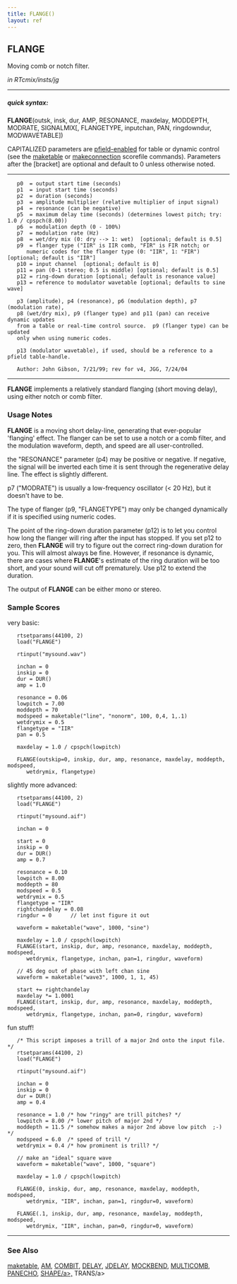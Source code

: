 ```yaml
---
title: FLANGE()
layout: ref
---
```


## FLANGE

Moving comb or notch filter.

*in RTcmix/insts/jg*  
  

-----

##### quick syntax:

**FLANGE**(outsk, insk, dur, AMP, RESONANCE, maxdelay, MODDEPTH,
MODRATE, SIGNALMIX\[, FLANGETYPE, inputchan, PAN, ringdowndur,
MODWAVETABLE\])

CAPITALIZED parameters are [pfield-enabled](pfield-enabled.html) for
table or dynamic control (see the
[maketable](../scorefile/maketable.html) or
[makeconnection](../scorefile/makeconnection.html) scorefile
commands). Parameters after the \[bracket\] are optional and default to
0 unless otherwise noted.

-----

  

``` 
   p0  = output start time (seconds)
   p1  = input start time (seconds)
   p2  = duration (seconds)
   p3  = amplitude multiplier (relative multiplier of input signal)
   p4  = resonance (can be negative)
   p5  = maximum delay time (seconds) (determines lowest pitch; try: 1.0 / cpspch(8.00))
   p6  = modulation depth (0 - 100%)
   p7  = modulation rate (Hz)
   p8  = wet/dry mix (0: dry --> 1: wet)  [optional; default is 0.5]
   p9  = flanger type ("IIR" is IIR comb, "FIR" is FIR notch; or
      numeric codes for the flanger type (0: "IIR", 1: "FIR") [optional; default is "IIR"]
   p10 = input channel  [optional; default is 0]
   p11 = pan (0-1 stereo; 0.5 is middle) [optional; default is 0.5]
   p12 = ring-down duration [optional; default is resonance value]
   p13 = reference to modulator wavetable [optional; defaults to sine wave]

   p3 (amplitude), p4 (resonance), p6 (modulation depth), p7 (modulation rate),
   p8 (wet/dry mix), p9 (flanger type) and p11 (pan) can receive dynamic updates
   from a table or real-time control source.  p9 (flanger type) can be updated
   only when using numeric codes.

   p13 (modulator wavetable), if used, should be a reference to a pfield table-handle.

   Author: John Gibson, 7/21/99; rev for v4, JGG, 7/24/04
```

  

-----

  
**FLANGE** implements a relatively standard flanging (short moving
delay), using either notch or comb filter.

### Usage Notes

**FLANGE** is a moving short delay-line, generating that ever-popular
'flanging' effect. The flanger can be set to use a notch or a comb
filter, and the modulation waveform, depth, and speed are all
user-controlled.

the "RESONANCE" parameter (p4) may be positive or negative. If negative,
the signal will be inverted each time it is sent through the
regenerative delay line. The effect is slightly different.

p7 ("MODRATE") is usually a low-frequency oscillator (\< 20 Hz), but it
doesn't have to be.

The type of flanger (p9, "FLANGETYPE") may only be changed dynamically
if it is specified using numeric codes.

The point of the ring-down duration parameter (p12) is to let you
control how long the flanger will ring after the input has stopped. If
you set p12 to zero, then **FLANGE** will try to figure out the correct
ring-down duration for you. This will almost always be fine. However, if
resonance is dynamic, there are cases where **FLANGE**'s estimate of the
ring duration will be too short, and your sound will cut off
prematurely. Use p12 to extend the duration.

The output of **FLANGE** can be either mono or stereo.

### Sample Scores

very basic:

``` 
   rtsetparams(44100, 2)
   load("FLANGE")
   
   rtinput("mysound.wav")

   inchan = 0
   inskip = 0
   dur = DUR()
   amp = 1.0
   
   resonance = 0.06
   lowpitch = 7.00
   moddepth = 70
   modspeed = maketable("line", "nonorm", 100, 0,4, 1,.1)
   wetdrymix = 0.5
   flangetype = "IIR"
   pan = 0.5
   
   maxdelay = 1.0 / cpspch(lowpitch)
   
   FLANGE(outskip=0, inskip, dur, amp, resonance, maxdelay, moddepth, modspeed,
      wetdrymix, flangetype)
```

  
  
slightly more advanced:

``` 
   rtsetparams(44100, 2)
   load("FLANGE")
   
   rtinput("mysound.aif")

   inchan = 0
   
   start = 0
   inskip = 0
   dur = DUR()
   amp = 0.7
   
   resonance = 0.10
   lowpitch = 8.00
   moddepth = 80
   modspeed = 0.5
   wetdrymix = 0.5
   flangetype = "IIR"
   rightchandelay = 0.08
   ringdur = 0      // let inst figure it out
   
   waveform = maketable("wave", 1000, "sine")
   
   maxdelay = 1.0 / cpspch(lowpitch)
   FLANGE(start, inskip, dur, amp, resonance, maxdelay, moddepth, modspeed,
      wetdrymix, flangetype, inchan, pan=1, ringdur, waveform)
   
   // 45 deg out of phase with left chan sine
   waveform = maketable("wave3", 1000, 1, 1, 45)
   
   start += rightchandelay
   maxdelay *= 1.0001
   FLANGE(start, inskip, dur, amp, resonance, maxdelay, moddepth, modspeed,
      wetdrymix, flangetype, inchan, pan=0, ringdur, waveform)
```

  
  
fun stuff\!

``` 
   /* This script imposes a trill of a major 2nd onto the input file. */
   rtsetparams(44100, 2)
   load("FLANGE")
   
   rtinput("mysound.aif")

   inchan = 0
   inskip = 0
   dur = DUR()
   amp = 0.4
   
   resonance = 1.0 /* how "ringy" are trill pitches? */
   lowpitch = 8.00 /* lower pitch of major 2nd */
   moddepth = 11.5 /* somehow makes a major 2nd above low pitch  ;-) */
   modspeed = 6.0  /* speed of trill */
   wetdrymix = 0.4 /* how prominent is trill? */
   
   // make an "ideal" square wave
   waveform = maketable("wave", 1000, "square")
   
   maxdelay = 1.0 / cpspch(lowpitch)
   
   FLANGE(0, inskip, dur, amp, resonance, maxdelay, moddepth, modspeed,
      wetdrymix, "IIR", inchan, pan=1, ringdur=0, waveform)
   
   FLANGE(.1, inskip, dur, amp, resonance, maxdelay, moddepth, modspeed,
      wetdrymix, "IIR", inchan, pan=0, ringdur=0, waveform)
```

  

-----

### See Also

[maketable](../scorefile/maketable.html), [AM](AM.html),
[COMBIT](COMBIT.html), [DELAY](DELAY.html), [JDELAY](JDELAY.html),
[MOCKBEND](MOCKBEND.html), [MULTICOMB](MULTICOMB.html),
[PANECHO](PANECHO.html), [SHAPE/a\>,](SHAPE.html) TRANS/a\>
